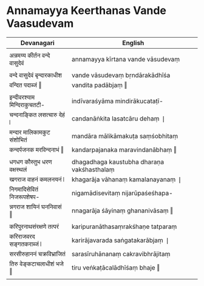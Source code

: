 # Annamayya Keerthanas Vande Vaasudevam

| Devanagari | English |
| ------ | ------ |
|  |  |
| अन्नमय्य कीर्तन वन्दे वासुदेवं   | annamayya kīrtana vande vāsudevaṃ   |
|  |  |
| वन्दे वासुदेवं बृन्दारकाधीश   | vande vāsudevaṃ bṛndārakādhīśa   |
| वन्दित पदाब्जं ‖   | vandita padābjaṃ ‖   |
|  |  |
| इन्दीवरश्याम मिन्दिराकुचतटी-   | indīvaraśyāma mindirākucataṭī-   |
| चन्दनाङ्कित लसत्चारु देहं ❘   | candanāṅkita lasatcāru dehaṃ ❘   |
| मन्दार मालिकामकुट संशोभितं   | mandāra mālikāmakuṭa saṃśobhitaṃ   |
| कन्दर्पजनक मरविन्दनाभं ‖   | kandarpajanaka maravindanābhaṃ ‖   |
|  |  |
| धगधग कौस्तुभ धरण वक्षस्थलं   | dhagadhaga kaustubha dharaṇa vakśhasthalaṃ   |
| खगराज वाहनं कमलनयनं ❘   | khagarāja vāhanaṃ kamalanayanaṃ ❘   |
| निगमादिसेवितं निजरूपशेषप-   | nigamādisevitaṃ nijarūpaśeśhapa-   |
| न्नगराज शायिनं घननिवासं ‖   | nnagarāja śāyinaṃ ghananivāsaṃ ‖   |
|  |  |
| करिपुरनाथसंरक्षणे तत्परं   | karipuranāthasaṃrakśhaṇe tatparaṃ   |
| करिराजवरद सङ्गतकराब्जं ❘   | karirājavarada saṅgatakarābjaṃ ❘   |
| सरसीरुहाननं चक्रविभ्राजितं   | sarasīruhānanaṃ cakravibhrājitaṃ   |
| तिरु वेङ्कटाचलाधीशं भजे ‖   | tiru veṅkaṭācalādhīśaṃ bhaje ‖   |
|  |  |
